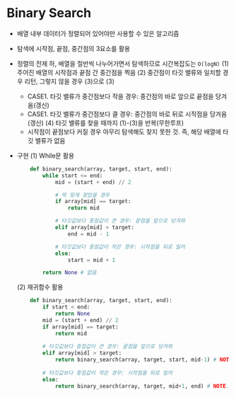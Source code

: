 # Binary Search
- 배열 내부 데이터가 정렬되어 있어야만 사용할 수 있은 알고리즘
- 탐색에 시작점, 끝점, 중간점의 3요소를 활용
- 정렬의 전제 하, 배열을 절반씩 나누어가면서 탐색하므로 시간복잡도는 `O(logN)`
(1) 주어진 배열의 시작점과 끝점 간 중간점을 찍음
(2) 중간점이 타깃 밸류와 일치할 경우 리턴, 그렇지 않을 경우 (3)으로
(3)
    - CASE1. 타깃 밸류가 중간점보다 작을 경우: 중간점의 바로 앞으로 끝점을 당겨옴(갱신)
    - CASE1. 타깃 밸류가 중간점보다 클 경우: 중간점의 바로 뒤로 시작점을 당겨옴(갱신)
(4) 타깃 밸류를 찾을 때까지 (1)-(3)을 반복(무한루프)
    - 시작점이 끝점보다 커질 경우 아무리 탐색해도 찾지 못한 것. 즉, 해당 배열에 타깃 밸류가 없음

- 구현
    (1) While문 활용
    ```python
        def binary_search(array, target, start, end):
            while start <= end:
                mid = (start + end) // 2

                # 딱 맞게 찾았을 경우
                if array[mid] == target:
                    return mid

                # 타깃값보다 중점값이 큰 경우: 끝점을 앞으로 당겨와
                elif array[mid] > target:
                    end = mid - 1

                # 타깃값보다 중점값이 작은 경우: 시작점을 뒤로 밀어
                else:
                    start = mid + 1

            return None # 없음
    ```
    (2) 재귀함수 활용
    ```python
        def binary_search(array, target, start, end):
            if start < end:
                return None
            mid = (start + end) // 2
            if array[mid] == target:
                return mid
            
            # 타깃값보다 중점값이 큰 경우: 끝점을 앞으로 당겨와
            elif array[mid] > target:
                return binary_search(array, target, start, mid-1) # NOTE. end <- mid-1
            
            # 타깃값보다 중점값이 작은 경우: 시작점을 뒤로 밀어
            else:
                return binary_search(array, target, mid+1, end) # NOTE. start <- mid+1
    ```
                